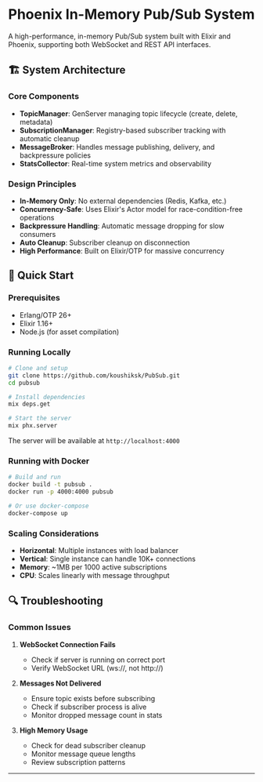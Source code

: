 # Phoenix In-Memory Pub/Sub System

A high-performance, in-memory Pub/Sub system built with Elixir and Phoenix, supporting both WebSocket and REST API interfaces.

## 🏗️ System Architecture

### Core Components

- **TopicManager**: GenServer managing topic lifecycle (create, delete, metadata)
- **SubscriptionManager**: Registry-based subscriber tracking with automatic cleanup
- **MessageBroker**: Handles message publishing, delivery, and backpressure policies
- **StatsCollector**: Real-time system metrics and observability

### Design Principles

- **In-Memory Only**: No external dependencies (Redis, Kafka, etc.)
- **Concurrency-Safe**: Uses Elixir's Actor model for race-condition-free operations
- **Backpressure Handling**: Automatic message dropping for slow consumers
- **Auto Cleanup**: Subscriber cleanup on disconnection
- **High Performance**: Built on Elixir/OTP for massive concurrency

## 🚀 Quick Start

### Prerequisites

- Erlang/OTP 26+
- Elixir 1.16+
- Node.js (for asset compilation)

### Running Locally

```bash
# Clone and setup
git clone https://github.com/koushiksk/PubSub.git
cd pubsub

# Install dependencies
mix deps.get

# Start the server
mix phx.server
```

The server will be available at `http://localhost:4000`

### Running with Docker

```bash
# Build and run
docker build -t pubsub .
docker run -p 4000:4000 pubsub

# Or use docker-compose
docker-compose up
```

### Scaling Considerations

- **Horizontal**: Multiple instances with load balancer
- **Vertical**: Single instance can handle 10K+ connections
- **Memory**: ~1MB per 1000 active subscriptions
- **CPU**: Scales linearly with message throughput

## 🔍 Troubleshooting

### Common Issues

1. **WebSocket Connection Fails**
   - Check if server is running on correct port
   - Verify WebSocket URL (ws://, not http://)

2. **Messages Not Delivered**
   - Ensure topic exists before subscribing
   - Check if subscriber process is alive
   - Monitor dropped message count in stats

3. **High Memory Usage**
   - Check for dead subscriber cleanup
   - Monitor message queue lengths
   - Review subscription patterns

---